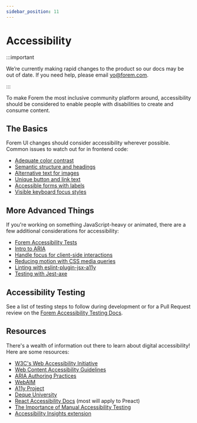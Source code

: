```yaml
---
sidebar_position: 11
---
```


# Accessibility

:::important

We’re currently making rapid changes to the product so our docs may be out of date. If you need help, please email [yo@forem.com](mailto:yo@forem.com).

:::

To make Forem the most inclusive community platform around, accessibility should
be considered to enable people with disabilities to create and consume content.

## The Basics

Forem UI changes should consider accessibility wherever possible. Common issues
to watch out for in frontend code:

- [Adequate color contrast](https://webaim.org/articles/contrast/evaluating)
- [Semantic structure and headings](https://webaim.org/techniques/semanticstructure/)
- [Alternative text for images](https://webaim.org/techniques/alttext/)
- [Unique button and link text](https://webaim.org/techniques/hypertext/link_text)
- [Accessible forms with labels](https://webaim.org/techniques/forms/)
- [Visible keyboard focus styles](https://www.washington.edu/accessibility/checklist/focus/)

## More Advanced Things

If you're working on something JavaScript-heavy or animated, there are a few
additional considerations for accessibility:

- [Forem Accessibility Tests](https://docs.forem.com/tests/accessibility-tests/)
- [Intro to ARIA](https://webaim.org/techniques/aria/)
- [Handle focus for client-side interactions](https://dev.to/robdodson/managing-focus-64l)
- [Reducing motion with CSS media queries](https://css-tricks.com/introduction-reduced-motion-media-query/)
- [Linting with eslint-plugin-jsx-a11y](https://github.com/jsx-eslint/eslint-plugin-jsx-a11y)
- [Testing with Jest-axe](https://dev.to/bdougieyo/accessibility-testing-in-react-with-jest-axe-l7k)

## Accessibility Testing

See a list of testing steps to follow during development or for a Pull Request
review on the
[Forem Accessibility Testing Docs](https://docs.forem.com/tests/accessibility-tests/).

## Resources

There's a wealth of information out there to learn about digital accessibility!
Here are some resources:

- [W3C's Web Accessibility Initiative](https://www.w3.org/WAI/)
- [Web Content Accessibility Guidelines](https://www.w3.org/TR/WCAG21/)
- [ARIA Authoring Practices](https://www.w3.org/TR/wai-aria-practices-1.1/)
- [WebAIM](http://webaim.org/)
- [A11y Project](https://a11yproject.com)
- [Deque University](https://dequeuniversity.com/)
- [React Accessibility Docs](https://reactjs.org/docs/accessibility.html) (most
  will apply to Preact)
- [The Importance of Manual Accessibility Testing](https://www.smashingmagazine.com/2018/09/importance-manual-accessibility-testing/)
- [Accessibility Insights extension](https://accessibilityinsights.io/)
